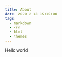 ```yaml
---
title: About
date: 2020-2-13 15:15:00
tags:
  - markdown
  - css
  - html
  - themes
---
```

Hello world